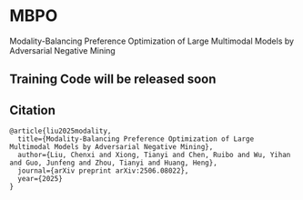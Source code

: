 # MBPO
Modality-Balancing Preference Optimization of Large Multimodal Models by Adversarial Negative Mining

## Training Code will be released soon

## Citation
```
@article{liu2025modality,
  title={Modality-Balancing Preference Optimization of Large Multimodal Models by Adversarial Negative Mining},
  author={Liu, Chenxi and Xiong, Tianyi and Chen, Ruibo and Wu, Yihan and Guo, Junfeng and Zhou, Tianyi and Huang, Heng},
  journal={arXiv preprint arXiv:2506.08022},
  year={2025}
}
```
